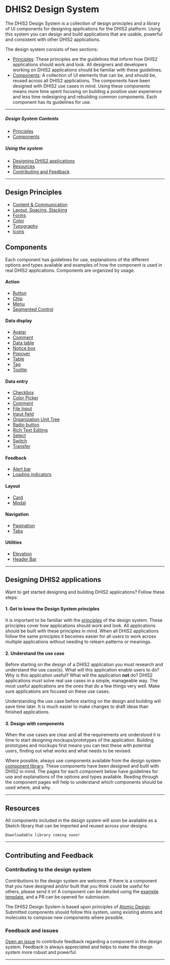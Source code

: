 # DHIS2 Design System

The DHIS2 Design System is a collection of design principles and a library of UI components for designing applications for the DHIS2 platform. Using this system you can design and build applications that are usable, powerful and consistent with other DHIS2 applications.

The design system consists of two sections:

-   [Principles](#design-principles): These principles are the guidelines that inform how DHIS2 applications should work and look. All designers and developers working on DHIS2 applications should be familiar with these guidelines.
-   [Components](#components): A collection of UI elements that can be, and should be, reused across all DHIS2 applications. The components have been designed with DHIS2 use cases in mind. Using these components means more time spent focusing on building a positive user experience and less time redesigning and rebuilding common components. Each component has its guidelines for use.

---

##### Design System Contents

-   [Principles](#design-principles)
-   [Components](#components)

##### Using the system

-   [Designing DHIS2 applications](#designing-dhis2-applications)
-   [Resources](#resources)
-   [Contributing and Feedback](#contribting-and-feedback)

---

## Design Principles

<!-- - Design for use -->

-   [Content & Communication](design-system/principles/content-communication)
-   [Layout, Spacing, Stacking](design-system/principles/layout.md)
-   [Forms](design-system/principles/forms.md)
-   [Color](design-system/principles/color.md)
-   [Typography](design-system/principles/typography.md)
-   [Icons](design-system/principles/icons.md)

## Components

Each component has guidelines for use, explanations of the different options and types available and examples of how the component is used in real DHIS2 applications. Components are organized by usage.

#### Action

-   [Button](design-system/atoms/button.md)
-   [Chip](design-system/atoms/chip.md)
-   [Menu](design-system/molecules/menu.md)
-   [Segmented Control](design-system/molecules/segmented-control.md)

#### Data display

-   [Avatar](design-system/atoms/avatar.md)
-   [Comment](design-system/molecules/comment.md)
-   [Data table](design-system/organisms/data-table.md)
-   [Notice box](design-system/molecules/notice-box.md)
-   [Popover](design-system/molecules/popover.md)
-   [Table](design-system/organisms/table.md)
-   [Tag](design-system/atoms/tag.md)
-   [Tooltip](design-system/atoms/tooltip.md)

#### Data entry

-   [Checkbox](design-system/atoms/checkbox.md)
-   [Color Picker](design-system/organisms/color-picker.md)
-   [Comment](design-system/molecules/comment.md)
-   [File Input](design-system/atoms/fileinput.md)
-   [Input field](design-system/atoms/inputfield.md)
-   [Organization Unit Tree](design-system/organisms/organisation-unit-tree/org-unit-tree.md)
-   [Radio button](design-system/atoms/radio.md)
-   [Rich Text Editing](design-system/organisms/rich-text.md)
-   [Select](design-system/molecules/select.md)
-   [Switch](design-system/atoms/switch.md)
-   [Transfer](design-system/organisms/transfer.md)

#### Feedback

-   [Alert bar](design-system/molecules/alertbar.md)
-   [Loading indicators](design-system/atoms/loading.md)

#### Layout

-   [Card](design-system/atoms/card.md)
-   [Modal](design-system/molecules/modal.md)

#### Navigation

-   [Pagination](design-system/molecules/pagination.md)
-   [Tabs](design-system/molecules/tab.md)

#### Utilities

-   [Elevation](design-system/atoms/elevation.md)
-   [Header Bar](design-system/organisms/header-bar.md)
    <!-- - spacing -->
    <!-- - typography -->

---

## Designing DHIS2 applications

Want to get started designing and building DHIS2 applications? Follow these steps:

#### 1. Get to know the Design System principles

It is important to be familiar with the [principles](#design-principles) of the design system. These principles cover how applications should work and look. All applications should be built with these principles in mind. When all DHIS2 applications follow the same principles it becomes easier for all users to work across multiple applications without needing to relearn patterns or meanings.

#### 2. Understand the use case

Before starting on the design of a DHIS2 application you must research and understand the use case(s). What will this application enable users to do? Why is this application useful? What will the application **not** do? DHIS2 applications must solve real use cases in a simple, manageable way. The most useful applications are the ones that do a few things very well. Make sure applications are focused on these use cases.

Understanding the use case before starting on the design and building will save time later. It is much easier to make changes to draft ideas than finished applications.

<!-- Find out more by reading the principle: Design for use. -->

#### 3. Design with components

When the use cases are clear and all the requirements are understood it is time to start designing mockups/prototypes of the application. Building prototypes and mockups first means you can test these with potential users, finding out what works and what needs to be revised.

Where possible, always use components available from the design system [component library](#components). These components have been designed and built with DHIS2 in mind. The pages for each component below have guidelines for use and explanations of the options and types available. Reading through the component pages will help to understand which components should be used where, and why.

<!-- Check out the [resources](#resources) section to find the UI component library available for different design tools. -->

---

## Resources

All components included in the design system will soon be available as a Sketch library that can be imported and reused across your designs.

<!-- The Sketch library will be constantly updated, be sure to check back to grab the latest version. -->

<!-- TODO Sketch library image -->
<!-- TODO Sketch library download link -->

`Downloadable library coming soon!`

---

## Contributing and Feedback

### Contributing to the design system

Contributions to the design system are welcome. If there is a component that you have designed and/or built that you think could be useful for others, please send it in! A component can be detailed using the [example template](extras/component-template.md), and a PR can be opened for submission.

The DHIS2 Design System is based upon principles of [Atomic Design](http://atomicdesign.bradfrost.com/table-of-contents/). Submitted components should follow this system, using existing atoms and molecules to compose new components where possible.

### Feedback and issues

[Open an issue](https://github.com/dhis2/design-system/issues) to contribute feedback regarding a component in the design system. Feedback is always appreciated and helps to make the design system more robust and powerful.

---
